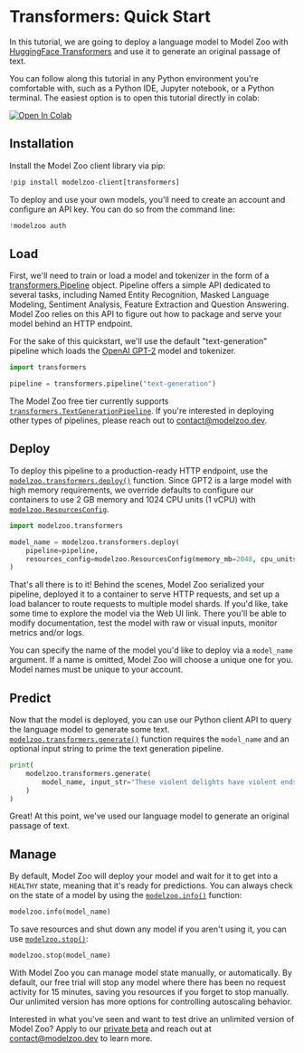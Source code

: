 Transformers: Quick Start
=========================

In this tutorial, we are going to deploy a language model to Model Zoo with
[HuggingFace Transformers](https://huggingface.co/transformers/) and use it to
generate an original passage of text.

You can follow along this tutorial in any Python environment you're comfortable
with, such as a Python IDE, Jupyter notebook, or a Python terminal. The easiest
option is to open this tutorial directly in colab:

[![Open In Colab](https://colab.research.google.com/assets/colab-badge.svg)](https://colab.research.google.com/github/model-zoo/examples/blob/master/transformers-quickstart/quickstart.ipynb)

Installation
------------

Install the Model Zoo client library via pip:

```python
!pip install modelzoo-client[transformers]
```


To deploy and use your own models, you'll need to create an account and
configure an API key. You can do so from the command line:

```python
!modelzoo auth
```


Load
----

First, we'll need to train or load a model and tokenizer in the form of a
[transformers.Pipeline](https://huggingface.co/transformers/main_classes/pipelines.html)
object. Pipeline offers a simple API dedicated to several tasks, including
Named Entity Recognition, Masked Language Modeling, Sentiment Analysis,
Feature Extraction and Question Answering. Model Zoo relies on this API to
figure out how to package and serve your model behind an HTTP endpoint.

For the sake of this quickstart, we'll use the default "text-generation"
pipeline which loads the [OpenAI
GPT-2](https://openai.com/blog/better-language-models/) model and tokenizer.

```python
import transformers

pipeline = transformers.pipeline("text-generation")
```


The Model Zoo free tier currently supports
[`transformers.TextGenerationPipeline`](https://huggingface.co/transformers/main_classes/pipelines.html?highlight=transformers.TextGenerationPipeline#transformers.TextGenerationPipeline).
If you're interested in deploying other types of pipelines, please reach out
to [contact@modelzoo.dev](mailto:contact@modelzoo.dev).

Deploy
------

To deploy this pipeline to a production-ready HTTP endpoint, use the
[`modelzoo.transformers.deploy()`](https://docs.modelzoo.dev/reference/modelzoo.transformers.html#modelzoo.transformers.deploy)
function. Since GPT2 is a large model with high memory requirements, we
override defaults to configure our containers to use 2 GB memory and 1024 CPU
units (1 vCPU) with
[`modelzoo.ResourcesConfig`](https://docs.modelzoo.dev/reference/modelzoo.html#modelzoo.ResourcesConfig).

```python
import modelzoo.transformers

model_name = modelzoo.transformers.deploy(
    pipeline=pipeline,
    resources_config=modelzoo.ResourcesConfig(memory_mb=2048, cpu_units=1024),
)
```


That's all there is to it! Behind the scenes, Model Zoo serialized your
pipeline, deployed it to a container to serve HTTP requests, and set up a
load balancer to route requests to multiple model shards.  If you'd like,
take some time to explore the model via the Web UI link. There you'll be able
to modify documentation, test the model with raw or visual inputs, monitor
metrics and/or logs.

You can specify the name of the model you'd like to deploy via a ``model_name``
argument. If a name is omitted, Model Zoo will choose a unique one for you.
Model names must be unique to your account.

Predict
-------

Now that the model is deployed, you can use our Python client API to query
the language model to generate some text.
[`modelzoo.transformers.generate()`](https://docs.modelzoo.dev/reference/modelzoo.transformers.html#modelzoo.transformers.generate)
function requires the `model_name` and an optional input string to prime the
text generation pipeline.

```python
print(
    modelzoo.transformers.generate(
        model_name, input_str="These violent delights have violent ends"
    )
)
```


Great! At this point, we've used our language model to generate an original
passage of text.

Manage
------

By default, Model Zoo will deploy your model and wait for it to get into a
`HEALTHY` state, meaning that it's ready for predictions. You can always
check on the state of a model by using the
[`modelzoo.info()`](https://docs.modelzoo.dev/reference/modelzoo.html#modelzoo.info)
function:

```python
modelzoo.info(model_name)
```


To save resources and shut down any model if you aren't using it, you can use
[`modelzoo.stop()`](https://docs.modelzoo.dev/reference/modelzoo.html#modelzoo.stop):

```python
modelzoo.stop(model_name)
```


With Model Zoo you can manage model state manually, or automatically. By
default, our free trial will stop any model where there has been no request
activity for 15 minutes, saving you resources if you forget to stop manually.
Our unlimited version has more options for controlling autoscaling behavior.

Interested in what you've seen and want to test drive an unlimited version of
Model Zoo? Apply to our [private
beta](https://modelzoo.typeform.com/to/Y8U9Lw) and reach out at
[contact@modelzoo.dev](mailto:contact@modelzoo.dev) to learn more.
